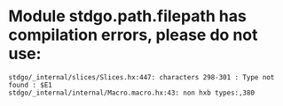 # Module stdgo.path.filepath has compilation errors, please do not use:
```
stdgo/_internal/slices/Slices.hx:447: characters 298-301 : Type not found : $E1
stdgo/_internal/internal/Macro.macro.hx:43: non hxb types:,380

```

